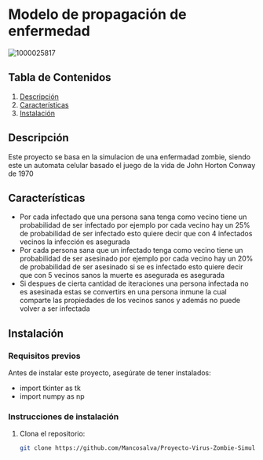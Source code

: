 # Modelo de propagación de enfermedad

![1000025817](https://github.com/user-attachments/assets/ffd6ec7b-8ca4-4253-916f-2c14003b7e74) 


## Tabla de Contenidos

1. [Descripción](#descripción)
2. [Características](#características)
3. [Instalación](#instalación)

## Descripción

Este proyecto se basa en la simulacion de una enfermadad zombie, siendo este un automata celular basado el juego de la vida de John Horton Conway de 1970

## Características

- Por cada infectado que una persona sana tenga como vecino tiene un probabilidad de ser infectado por ejemplo por cada vecino hay un 25% de probabilidad de ser infectado esto quiere decir que con 4 infectados vecinos la infección es asegurada 
- Por cada persona sana que un infectado tenga como vecino tiene un probabilidad de ser asesinado por ejemplo por cada vecino hay un 20% de probabilidad de ser asesinado si se es infectado esto quiere decir que con 5 vecinos sanos la muerte es asegurada es asegurada 
- Si despues de cierta cantidad de iteraciones una persona infectada no es asesinada estas se convertirs en una persona inmune la cual comparte las propiedades de los vecinos sanos y además no puede volver a ser infectada

## Instalación

### Requisitos previos

Antes de instalar este proyecto, asegúrate de tener instalados:

- import tkinter as tk
- import numpy as np

### Instrucciones de instalación

1. Clona el repositorio:
   ```bash
   git clone https://github.com/Mancosalva/Proyecto-Virus-Zombie-Simulacion.git
